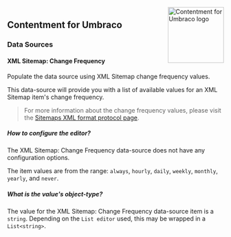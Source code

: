 <img src="../assets/img/logo.png" alt="Contentment for Umbraco logo" title="A state of Umbraco happiness." height="130" align="right">

## Contentment for Umbraco

### Data Sources

#### XML Sitemap: Change Frequency

Populate the data source using XML Sitemap change frequency values.

This data-source will provide you with a list of available values for an XML Sitemap item's change frequency.

> For more information about the change frequency values, please visit the [Sitemaps XML format protocol page](https://sitemaps.org/protocol.html#xmlTagDefinitions).


##### How to configure the editor?

The XML Sitemap: Change Frequency data-source does not have any configuration options.

The item values are from the range: `always`, `hourly`, `daily`, `weekly`, `monthly`, `yearly`, and `never`.


##### What is the value's object-type?

The value for the XML Sitemap: Change Frequency data-source item is a `string`.
Depending on the `List editor` used, this may be wrapped in a `List<string>`.

